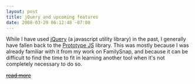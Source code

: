 ```yaml
---
layout: post
title: jQuery and upcoming features
date: 2008-03-29 06:12:48 -07:00
---
```


While I have used <a href="http://www.jquery.com/">jQuery</a> (a javascript utility library) in the past, I generally have fallen back to the <a href="http://www.prototypejs.org/">Prototype JS</a> library. This was mostly because I was already familiar with it from my work on FamilySnap, and because it can be difficult to find the time to fit in learning another tool when it's not completely necessary to do so.</p>
<del><a href="http://www.zxdevelopment.com/node/51">read more</a></del>
